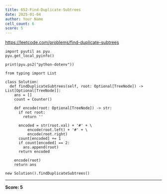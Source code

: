 ```yaml
---
title: 652-Find-Duplicate-Subtrees
date: 2025-01-04
author: Your Name
cell_count: 6
score: 5
---
```


https://leetcode.com/problems/find-duplicate-subtrees


```
import pyutil as pyu
pyu.get_local_pyinfo()
```


```
print(pyu.ps2("python-dotenv"))
```


```
from typing import List
```


```
class Solution:
  def findDuplicateSubtrees(self, root: Optional[TreeNode]) -> List[Optional[TreeNode]]:
    ans = []
    count = Counter()

    def encode(root: Optional[TreeNode]) -> str:
      if not root:
        return ''

      encoded = str(root.val) + '#' + \
          encode(root.left) + '#' + \
          encode(root.right)
      count[encoded] += 1
      if count[encoded] == 2:
        ans.append(root)
      return encoded

    encode(root)
    return ans
```


```
new Solution().findDuplicateSubtrees()
```


---
**Score: 5**
